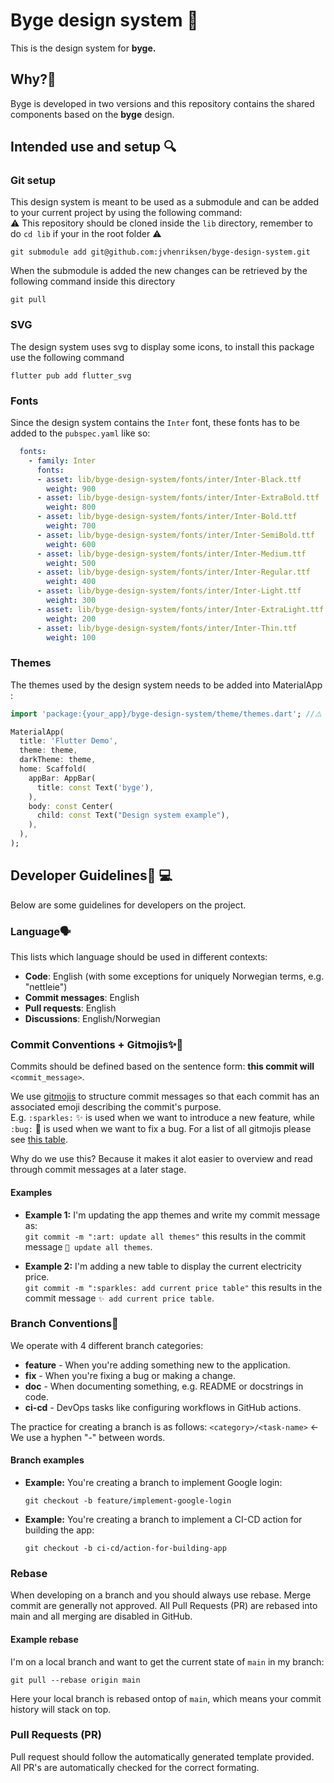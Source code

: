 # Byge design system :art:
This is the design system for **byge.**

## Why?🧐
Byge is developed in two versions and this repository contains the shared components based on the **byge** design.

## Intended use and setup :mag:
### Git setup
This design system is meant to be used as a submodule and can be added to your current project by using the following command: <br>
:warning: This repository should be cloned inside the `lib` directory, remember to do `cd lib` if your in the root folder :warning:
``` 
git submodule add git@github.com:jvhenriksen/byge-design-system.git
``` 

When the submodule is added the new changes can be retrieved by the following command inside this directory
```
git pull
```
### SVG
The design system uses svg to display some icons, to install this package use the following command
```
flutter pub add flutter_svg
```
### Fonts
Since the design system contains the `Inter` font, these fonts has to be added to the `pubspec.yaml` like so:
```yml
  fonts:
    - family: Inter
      fonts:
      - asset: lib/byge-design-system/fonts/inter/Inter-Black.ttf
        weight: 900
      - asset: lib/byge-design-system/fonts/inter/Inter-ExtraBold.ttf
        weight: 800
      - asset: lib/byge-design-system/fonts/inter/Inter-Bold.ttf
        weight: 700
      - asset: lib/byge-design-system/fonts/inter/Inter-SemiBold.ttf
        weight: 600
      - asset: lib/byge-design-system/fonts/inter/Inter-Medium.ttf
        weight: 500
      - asset: lib/byge-design-system/fonts/inter/Inter-Regular.ttf
        weight: 400
      - asset: lib/byge-design-system/fonts/inter/Inter-Light.ttf
        weight: 300
      - asset: lib/byge-design-system/fonts/inter/Inter-ExtraLight.ttf
        weight: 200
      - asset: lib/byge-design-system/fonts/inter/Inter-Thin.ttf
        weight: 100

```
### Themes
The themes used by the design system needs to be added into MaterialApp :

```dart
import 'package:{your_app}/byge-design-system/theme/themes.dart'; //⚠️ Fill in your_app

MaterialApp(
  title: 'Flutter Demo',
  theme: theme,
  darkTheme: theme,
  home: Scaffold(
    appBar: AppBar(
      title: const Text('byge'),
    ),
    body: const Center(
      child: const Text("Design system example"),
    ),
  ),
);

```

## Developer Guidelines🧑 💻
Below are some guidelines for developers on the project.

### Language🗣️

This lists which language should be used in different contexts:

- **Code**: English (with some exceptions for uniquely Norwegian terms, e.g. "nettleie")
- **Commit messages**: English
- **Pull requests**: English
- **Discussions**: English/Norwegian

### Commit Conventions + Gitmojis✨🐛

Commits should be defined based on the sentence form: **this commit will** `<commit_message>`.

We use [gitmojis](https://gitmoji.dev) to structure commit messages so that each
commit has an associated emoji describing the commit's purpose.<br>
E.g. `:sparkles:` ✨ is used when we want to introduce a new feature, while `:bug:` 🐛 is used when we want to fix a bug. For a list of all gitmojis please see [this table](https://gitmoji.dev/).

Why do we use this? Because it makes it alot easier to overview and read through commit messages at a later stage.

#### Examples

- **Example 1:** I'm updating the app themes and write my commit message as:<br>
  `git commit -m ":art: update all themes"` this results in the commit message `🎨 update all themes`.

- **Example 2:** I'm adding a new table to display the current electricity price.<br>
  `git commit -m ":sparkles: add current price table"` this results in the commit message `✨ add current price table`.

### Branch Conventions🌳

We operate with 4 different branch categories:

- **feature** - When you're adding something new to the application.
- **fix** - When you're fixing a bug or making a change.
- **doc** - When documenting something, e.g. README or docstrings in code.
- **ci-cd** - DevOps tasks like configuring workflows in GitHub actions.

The practice for creating a branch is as follows:
`<category>/<task-name>` <- We use a hyphen "-" between words.

#### Branch examples

- **Example:** You're creating a branch to implement Google login:<br>
  ```
  git checkout -b feature/implement-google-login
  ```
- **Example:** You're creating a branch to implement a CI-CD action for building the app:<br>
  ```
  git checkout -b ci-cd/action-for-building-app
  ```

### Rebase

When developing on a branch and you should always use rebase. Merge commit are generally not approved.
All Pull Requests (PR) are rebased into main and all merging are disabled in GitHub.

#### Example rebase

I'm on a local branch and want to get the current state of `main` in my branch:<br>

```git
git pull --rebase origin main
```

Here your local branch is rebased ontop of `main`, which means your commit history will stack on top.

### Pull Requests (PR)

Pull request should follow the automatically generated template provided.<br>
All PR's are automatically checked for the correct formating.
